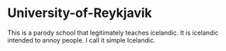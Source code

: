 # University-of-Reykjavik
This is a parody school that legitimately teaches icelandic. It is icelandic intended to annoy people. I call it simple Icelandic.
